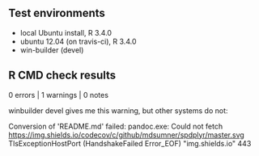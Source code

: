 ## Test environments

* local Ubuntu install, R 3.4.0
* ubuntu 12.04 (on travis-ci), R 3.4.0
* win-builder (devel)

## R CMD check results

0 errors | 1 warnings | 0 notes

winbuilder devel gives me this warning, but other systems do not: 

Conversion of 'README.md' failed:
pandoc.exe: Could not fetch https://img.shields.io/codecov/c/github/mdsumner/spdplyr/master.svg
TlsExceptionHostPort (HandshakeFailed Error_EOF) "img.shields.io" 443